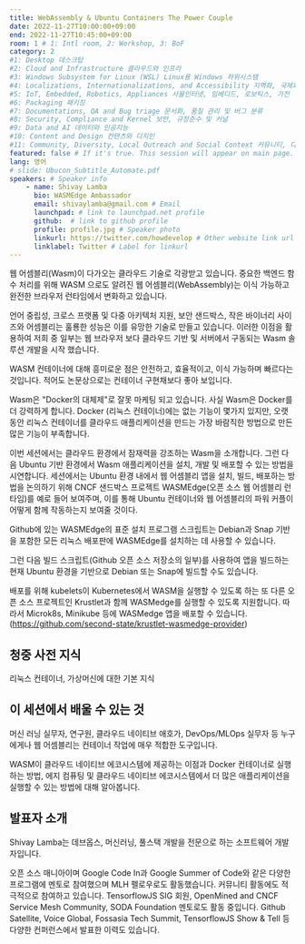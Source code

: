 ```yaml
---
title: WebAssembly & Ubuntu Containers The Power Couple
date: 2022-11-27T10:00:00+09:00
end: 2022-11-27T10:45:00+09:00
room: 1 # 1: Intl room, 2: Workshop, 3: BoF
category: 2
#1: Desktop 데스크탑
#2: Cloud and Infrastructure 클라우드와 인프라
#3: Windows Subsystem for Linux (WSL) Linux용 Windows 하위시스템
#4: Localizations, Internationalizations, and Accessibility 지역화, 국제화 및 접근성
#5: IoT, Embedded, Robotics, Appliances 사물인터넷, 임베디드, 로보틱스, 가전
#6: Packaging 패키징
#7: Documentations, QA and Bug triage 문서화, 품질 관리 및 버그 분류
#8: Security, Compliance and Kernel 보안, 규정준수 및 커널
#9: Data and AI 데이터와 인공지능
#10: Content and Design 컨텐츠와 디지인
#11: Community, Diversity, Local Outreach and Social Context 커뮤니티, 다양성, 지역 사회 협력과 사회적 관점
featured: false # If it's true. This session will appear on main page.
lang: 영어
# slide: Ubucon_Subtitle_Automate.pdf
speakers: # Speaker info
    - name: Shivay Lamba
      bio: WASMEdge Ambassador
      email: shivaylamba@gmail.com # Email
      launchpad: # link to launchpad.net profile
      github:  # link to github profile
      profile: profile.jpg # Speaker photo
      linkurl: https://twitter.com/howdevelop # Other website link url
      linklabel: Twitter # Label for linkurl
---
```


웹 어셈블리(Wasm)이 다가오는 클라우드 기술로 각광받고 있습니다. 중요한 백엔드 함수 처리를 위해 WASM 으로도 알려진 웹 어셈블리(WebAssembly)는 이식 가능하고 완전한 브라우저 런타임에서 변화하고 있습니다.

언어 중립성, 크로스 프랫폼 및 다중 아키텍처 지원, 보안 샌드박스, 작은 바이너리 사이즈와 어셈블리는 훌룡한 성능은 이를 유망한 기술로 만들고 있습니다. 이러한 이점을 활용하여 저희 중 일부는 웹 브라우저 보다 클라우드 기반 및 서버에서 구동되는 Wasm 솔루션 개발을 시작 했습니다.

WASM 컨테이너에 대해 흥미로운 점은 안전하고, 효율적이고, 이식 가능하며 빠르다는 것입니다. 적어도 논문상으로는 컨테이너 구현채보다 좋아 보입니다.

Wasm은 "Docker의 대체제"로 잘못 마케팅 되고 있습니다. 사실 Wasm은 Docker를 더 강력하게 합니다. Docker (리눅스 컨테이너)에는 없는 기능이 몇가지 있지만, 오랫동안 리눅스 컨테이너를 클라우드 애플리케이션을 만드는 가장 바람직한 방법으로 만든 많은 기능이 부족합니다. 

이번 세션에서는 클라우드 환경에서 잠재력을 강조하는 Wasm을 소개합니다. 그런 다음 Ubuntu 기반 환경에서 Wasm 애플리케이션을 설치, 개발 및 배포할 수 있는 방법을 시연합니다.  세션에서는 Ubuntu 환경 내에서 웹 어셈블리 앱을 설치, 빌드, 배포하는 방법을 논의하기 위해 CNCF 샌드박스 프로젝트 WASMEdge(오픈 소스 웹 어셈블리 런타임)를 예로 들어 보여주며, 이를 통해 Ubuntu 컨테이너와 웹 어셈블리의 파워 커플이 어떻게 함께 작동하는지 보여줄 것이다. 

Github에 있는 WASMEdge의 표준 설치 프로그램 스크립트는 Debian과 Snap 기반을 포함한 모든 리눅스 배포판에 WASMEdge를 설치하는 데 사용할 수 있습니다. 

그런 다음 빌드 스크립트(Github 오픈 소스 저장소의 일부)를 사용하여 앱을 빌드하는 현재 Ubuntu 환경을 기반으로 Debian 또는 Snap에 빌드할 수도 있습니다. 

배포를 위해 kubelets이 Kubernetes에서 WASM을 실행할 수 있도록 하는 또 다른 오픈 소스 프로젝트인 Krustlet과 함께 WASMedge를 실행할 수 있도록 지원합니다. 따라서 Microk8s, Minikube 등에 WASMedge 앱을 배포할 수 있습니다. (https://github.com/second-state/krustlet-wasmedge-provider)

## 청중 사전 지식
리눅스 컨테이너, 가상머신에 대한 기본 지식
## 이 세션에서 배울 수 있는 것
머신 러닝 실무자, 연구원, 클라우드 네이티브 애호가, DevOps/MLOps 실무자 등 누구에게나 웹 어셈블리는 컨테이너 작업에 매우 적합한 도구입니다. 

WASM이 클라우드 네이티브 에코시스템에 제공하는 이점과 Docker 컨테이너로 실행하는 방법, 에지 컴퓨팅 및 클라우드 네이티브 에코시스템에서 더 많은 애플리케이션을 실행할 수 있는 방법에 대해 알아봅니다.

## 발표자 소개
Shivay Lamba는 데브옵스, 머신러닝, 풀스택 개발을 전문으로 하는 소프트웨어 개발자입니다. 

오픈 소스 매니아이며 Google Code In과 Google Summer of Code와 같은 다양한 프로그램에 멘토로 참여했으며 MLH 펠로우로도 활동했습니다. 커뮤니티 활동에도 적극적으로 참여하고 있습니다.  TensorflowJS SIG 회원, OpenMined and CNCF Service Mesh Community, SODA Foundation 멘토로도 활동 중입니다. Github Satellite, Voice Global, Fossasia Tech Summit, TensorflowJS Show & Tell 등 다양한 컨퍼런스에서 발표한 이력도 있습니다.